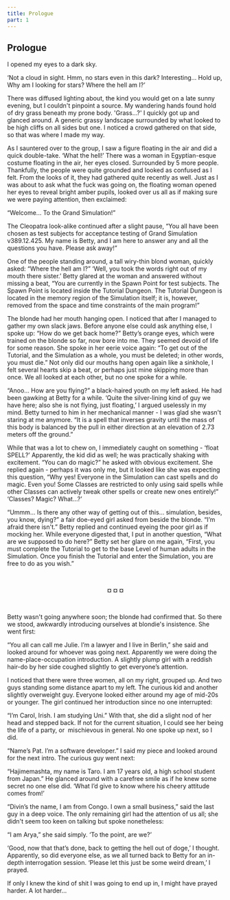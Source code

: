 ```yaml
---
title: Prologue
part: 1
---
```


## Prologue

I opened my eyes to a dark sky.

‘Not a cloud in sight. Hmm, no stars even in this dark? Interesting… Hold up, Why am I looking for stars? Where the hell am I?’

There was diffused lighting about, the kind you would get on a late sunny evening, but I couldn't pinpoint a source. My wandering hands found hold of dry grass beneath my prone body. 'Grass...?' I quickly got up and glanced around. A generic grassy landscape surrounded by what looked to be high cliffs on all sides but one. I noticed a crowd gathered on that side, so that was where I made my way.

As I sauntered over to the group, I saw a figure floating in the air and did a quick double-take. ‘What the hell!’ There was a woman in Egyptian-esque costume floating in the air, her eyes closed. Surrounded by 5 more people. Thankfully, the people were quite grounded and looked as confused as I felt. From the looks of it, they had gathered quite recently as well. Just as I was about to ask what the fuck was going on, the floating woman opened her eyes to reveal bright amber pupils, looked over us all as if making sure we were paying attention, then exclaimed:

“Welcome... To the Grand Simulation!”

The Cleopatra look-alike continued after a slight pause, “You all have been chosen as test subjects for acceptance testing of Grand Simulation v389.12.425. My name is Betty, and I am here to answer any and all the questions you have. Please ask away!”

One of the people standing around, a tall wiry-thin blond woman, quickly asked: “Where the hell am I?” ‘Well, you took the words right out of my mouth there sister.’ Betty glared at the woman and answered without missing a beat, “You are currently in the Spawn Point for test subjects. The Spawn Point is located inside the Tutorial Dungeon. The Tutorial Dungeon is located in the memory region of the Simulation itself; it is, however, removed from the space and time constraints of the main program!”

The blonde had her mouth hanging open. I noticed that after I managed to gather my own slack jaws. Before anyone else could ask anything else, I spoke up: “How do we get back home?” Betty’s orange eyes, which were trained on the blonde so far, now bore into me. They seemed devoid of life for some reason. She spoke in her eerie voice again: “To get out of the Tutorial, and the Simulation as a whole, you must be deleted; in other words, you must die.” Not only did our mouths hang open again like a sinkhole, I felt several hearts skip a beat, or perhaps just mine skipping more than once. We all looked at each other, but no one spoke for a while.

“Anoo… How are you flying?” a black-haired youth on my left asked. He had been gawking at Betty for a while. ‘Quite the silver-lining kind of guy we have here; also she is not flying, just floating,’ I argued uselessly in my mind. Betty turned to him in her mechanical manner - I was glad she wasn't staring at me anymore. “It is a spell that inverses gravity until the mass of this body is balanced by the pull in either direction at an elevation of 2.73 meters off the ground.”

While that was a lot to chew on, I immediately caught on something - ‘float SPELL?’ Apparently, the kid did as well; he was practically shaking with excitement. “You can do magic?” he asked with obvious excitement. She replied again - perhaps it was only me, but it looked like she was expecting this question, “Why yes! Everyone in the Simulation can cast spells and do magic. Even you! Some Classes are restricted to only using said spells while other Classes can actively tweak other spells or create new ones entirely!” ‘Classes? Magic? What…?’

“Ummm… Is there any other way of getting out of this… simulation, besides, you know, dying?” a fair doe-eyed girl asked from beside the blonde. “I’m afraid there isn't.” Betty replied and continued eyeing the poor girl as if mocking her. While everyone digested that, I put in another question, “What are we supposed to do here?” Betty set her glare on me again, “First, you must complete the Tutorial to get to the base Level of human adults in the Simulation. Once you finish the Tutorial and enter the Simulation, you are free to do as you wish.”

<br />
<p style="text-align:center"><strong>¤ ¤ ¤</strong></p>
<br />

Betty wasn't going anywhere soon; the blonde had confirmed that. So there we stood, awkwardly introducing ourselves at blondie's insistence. She went first:

“You all can call me Julie. I’m a lawyer and I live in Berlin,” she said and looked around for whoever was going next. Apparently we were doing the name-place-occupation introduction. A slightly plump girl with a reddish hair-do by her side coughed slightly to get everyone’s attention.

I noticed that there were three women, all on my right, grouped up. And two guys standing some distance apart to my left. The curious kid and another slightly overweight guy. Everyone looked either around my age of mid-20s or younger. The girl continued her introduction since no one interrupted:

“I’m Carol, Irish. I am studying Uni.” With that, she did a slight nod of her head and stepped back. If not for the current situation, I could see her being the life of a party, or  mischievous in general. No one spoke up next, so I did.

“Name’s Pat. I’m a software developer.” I said my piece and looked around for the next intro. The curious guy went next:

“Hajimemashta, my name is Taro. I am 17 years old, a high school student from Japan.” He glanced around with a carefree smile as if he knew some secret no one else did. ‘What I’d give to know where his cheery attitude comes from!’

“Divin’s the name, I am from Congo. I own a small business,” said the last guy in a deep voice. The only remaining girl had the attention of us all; she didn't seem too keen on talking but spoke nonetheless:

“I am Arya,” she said simply. ‘To the point, are we?’

‘Good, now that that’s done, back to getting the hell out of doge,’ I thought. Apparently, so did everyone else, as we all turned back to Betty for an in-depth interrogation session. ‘Please let this just be some weird dream,’ I prayed.

If only I knew the kind of shit I was going to end up in, I might have prayed harder. A lot harder…
